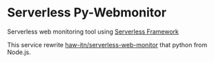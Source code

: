 # Serverless Py-Webmonitor
Serverless web monitoring tool using [Serverless Framework](https://serverless.com/)

This service rewrite [haw-itn/serverless-web-monitor](https://github.com/haw-itn/serverless-web-monitor) that python from Node.js.


